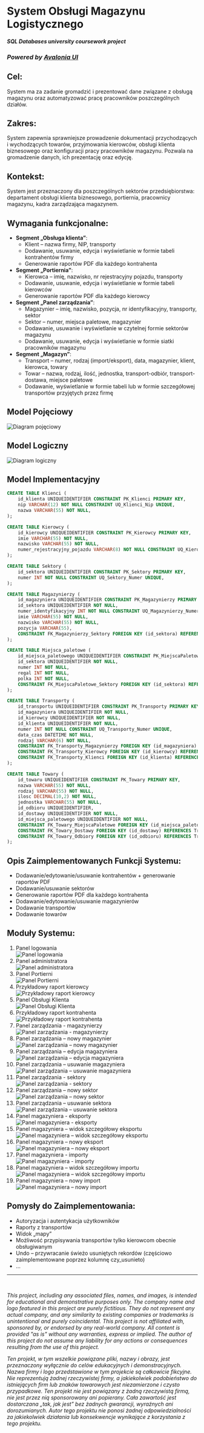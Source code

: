 # System Obsługi Magazynu Logistycznego

#### *SQL Databases university coursework project*
### *Powered by [Avalonia UI](https://github.com/AvaloniaUI/Avalonia)*

## Cel:
System ma za zadanie gromadzić i prezentować dane związane z obsługą magazynu oraz automatyzować pracę pracowników poszczególnych działów.

## Zakres:
System zapewnia sprawniejsze prowadzenie dokumentacji przychodzących i wychodzących towarów, przyjmowania kierowców, obsługi klienta biznesowego oraz konfiguracji pracy pracowników magazynu. Pozwala na gromadzenie danych, ich prezentację oraz edycję.

## Kontekst:
System jest przeznaczony dla poszczególnych sektorów przedsiębiorstwa: departament obsługi klienta biznesowego, portiernia, pracownicy magazynu, kadra zarządzająca magazynem.

## Wymagania funkcjonalne:
- **Segment „Obsługa klienta”**:
  - Klient – nazwa firmy, NIP, transporty
  - Dodawanie, usuwanie, edycja i wyświetlanie w formie tabeli kontrahentów firmy
  - Generowanie raportów PDF dla każdego kontrahenta
- **Segment „Portiernia”**:
  - Kierowca – imię, nazwisko, nr rejestracyjny pojazdu, transporty
  - Dodawanie, usuwanie, edycja i wyświetlanie w formie tabeli kierowców
  - Generowanie raportów PDF dla każdego kierowcy
- **Segment „Panel zarządzania”**:
  - Magazynier – imię, nazwisko, pozycja, nr identyfikacyjny, transporty, sektor
  - Sektor – numer, miejsca paletowe, magazynier
  - Dodawanie, usuwanie i wyświetlanie w czytelnej formie sektorów magazynu
  - Dodawanie, usuwanie, edycja i wyświetlanie w formie siatki pracowników magazynu
- **Segment „Magazyn”**:
  - Transport – numer, rodzaj (import/eksport), data, magazynier, klient, kierowca, towary
  - Towar – nazwa, rodzaj, ilość, jednostka, transport-odbiór, transport-dostawa, miejsce paletowe
  - Dodawanie, wyświetlanie w formie tabeli lub w formie szczegółowej transportów przyjętych przez firmę

## Model Pojęciowy

![Diagram pojęciowy](./docs/pojeciowy.png)

## Model Logiczny

![Diagram logiczny](./docs/logiczny.png)

## Model Implementacyjny

```sql
CREATE TABLE Klienci (
    id_klienta UNIQUEIDENTIFIER CONSTRAINT PK_Klienci PRIMARY KEY,
    nip VARCHAR(12) NOT NULL CONSTRAINT UQ_Klienci_Nip UNIQUE,
    nazwa VARCHAR(55) NOT NULL,
);

CREATE TABLE Kierowcy (
    id_kierowcy UNIQUEIDENTIFIER CONSTRAINT PK_Kierowcy PRIMARY KEY,
    imie VARCHAR(55) NOT NULL,
    nazwisko VARCHAR(55) NOT NULL,
    numer_rejestracyjny_pojazdu VARCHAR(8) NOT NULL CONSTRAINT UQ_Kierowcy_NumerRejestracyjny UNIQUE,
);

CREATE TABLE Sektory (
    id_sektora UNIQUEIDENTIFIER CONSTRAINT PK_Sektory PRIMARY KEY,
    numer INT NOT NULL CONSTRAINT UQ_Sektory_Numer UNIQUE,
);

CREATE TABLE Magazynierzy (
    id_magazyniera UNIQUEIDENTIFIER CONSTRAINT PK_Magazynierzy PRIMARY KEY,
    id_sektora UNIQUEIDENTIFIER NOT NULL,
    numer_identyfikacyjny INT NOT NULL CONSTRAINT UQ_Magazynierzy_NumerIdentyfikacyjny UNIQUE,
    imie VARCHAR(55) NOT NULL,
    nazwisko VARCHAR(55) NOT NULL,
    pozycja VARCHAR(55),
    CONSTRAINT FK_Magazynierzy_Sektory FOREIGN KEY (id_sektora) REFERENCES Sektory(id_sektora)
);

CREATE TABLE Miejsca_paletowe (
    id_miejsca_paletowego UNIQUEIDENTIFIER CONSTRAINT PK_MiejscaPaletowe PRIMARY KEY,
    id_sektora UNIQUEIDENTIFIER NOT NULL,
    numer INT NOT NULL,
    regal INT NOT NULL,
    polka INT NOT NULL,
    CONSTRAINT FK_MiejscaPaletowe_Sektory FOREIGN KEY (id_sektora) REFERENCES Sektory(id_sektora)
);

CREATE TABLE Transporty (
    id_transportu UNIQUEIDENTIFIER CONSTRAINT PK_Transporty PRIMARY KEY,
    id_magazyniera UNIQUEIDENTIFIER NOT NULL,
    id_kierowcy UNIQUEIDENTIFIER NOT NULL,
    id_klienta UNIQUEIDENTIFIER NOT NULL,
    numer INT NOT NULL CONSTRAINT UQ_Transporty_Numer UNIQUE,
    data_czas DATETIME NOT NULL,
    rodzaj VARCHAR(6) NOT NULL,
    CONSTRAINT FK_Transporty_Magazynierzy FOREIGN KEY (id_magazyniera) REFERENCES Magazynierzy(id_magazyniera),
    CONSTRAINT FK_Transporty_Kierowcy FOREIGN KEY (id_kierowcy) REFERENCES Kierowcy(id_kierowcy),
    CONSTRAINT FK_Transporty_Klienci FOREIGN KEY (id_klienta) REFERENCES Klienci(id_klienta)
);

CREATE TABLE Towary (
    id_towaru UNIQUEIDENTIFIER CONSTRAINT PK_Towary PRIMARY KEY,
    nazwa VARCHAR(55) NOT NULL,
    rodzaj VARCHAR(55) NOT NULL,
    ilosc DECIMAL(10,2) NOT NULL,
    jednostka VARCHAR(55) NOT NULL,
    id_odbioru UNIQUEIDENTIFIER,
    id_dostawy UNIQUEIDENTIFIER NOT NULL,
    id_miejsca_paletowego UNIQUEIDENTIFIER NOT NULL,
    CONSTRAINT FK_Towary_MiejscaPaletowe FOREIGN KEY (id_miejsca_paletowego) REFERENCES Miejsca_paletowe(id_miejsca_paletowego),
    CONSTRAINT FK_Towary_Dostawy FOREIGN KEY (id_dostawy) REFERENCES Transporty(id_transportu),
    CONSTRAINT FK_Towary_Odbiory FOREIGN KEY (id_odbioru) REFERENCES Transporty(id_transportu)
);
```

## Opis Zaimplementowanych Funkcji Systemu:
  - Dodawanie/edytowanie/usuwanie kontrahentów + generowanie raportów PDF
  - Dodawanie/usuwanie sektorów
  - Generowanie raportów PDF dla każdego kontrahenta
  - Dodawanie/edytowanie/usuwanie magazynierów
  - Dodawanie transportów
  - Dodawanie towarów

## Moduły Systemu:
  1. Panel logowania <br/>
  ![Panel logowania](./docs/1.png)
  2. Panel administratora <br/>
  ![Panel administratora](./docs/2.png)
  3. Panel Portierni <br/>
  ![Panel Portierni](./docs/3.png)
  4. Przykładowy raport kierowcy <br/>
  ![Przykładowy raport kierowcy](./docs/4.png)
  5. Panel Obsługi Klienta <br/>
  ![Panel Obsługi Klienta](./docs/5.png)
  6. Przykładowy raport kontrahenta <br/>
  ![Przykładowy raport kontrahenta](./docs/6.png)
  7. Panel zarządzania - magazynierzy <br/>
  ![Panel zarządzania - magazynierzy](./docs/7.png)
  8. Panel zarządzania – nowy magazynier <br/>
  ![Panel zarządzania – nowy magazynier](./docs/8.png)
  9. Panel zarządzania – edycja magazyniera <br/>
  ![Panel zarządzania – edycja magazyniera](./docs/9.png)
  10. Panel zarządzania – usuwanie magazyniera <br/>
  ![Panel zarządzania – usuwanie magazyniera](./docs/10.png)
  11. Panel zarządzania - sektory <br/>
  ![Panel zarządzania - sektory](./docs/11.png)
  12. Panel zarządzania – nowy sektor <br/>
  ![Panel zarządzania – nowy sektor](./docs/12.png)
  13. Panel zarządzania – usuwanie sektora
  ![Panel zarządzania – usuwanie sektora](./docs/13.png)
  14. Panel magazyniera - eksporty <br/>
  ![Panel magazyniera - eksporty](./docs/14.png)
  15. Panel magazyniera – widok szczegółowy eksportu  <br/>
  ![Panel magazyniera – widok szczegółowy eksportu](./docs/15.png)
  16. Panel magazyniera – nowy eksport <br/>
  ![Panel magazyniera – nowy eksport](./docs/16.png)
  17. Panel magazyniera - importy <br/>
  ![Panel magazyniera - importy](./docs/17.png)
  18. Panel magazyniera – widok szczegółowy importu <br/>
  ![Panel magazyniera – widok szczegółowy importu](./docs/18.png)
  19. Panel magazyniera – nowy import <br/>
  ![Panel magazyniera – nowy import](./docs/19.png)

## Pomysły do Zaimplementowania:
  - Autoryzacja i autentykacja użytkowników
  - Raporty z transportów
  - Widok „mapy”
  - Możliwość przypisywania transportów tylko kierowcom obecnie obsługiwanym
  - Undo – przywracanie świeżo usuniętych rekordów (częściowo zaimplementowane poprzez kolumnę czy_usunieto)
  - ...
***
<br/>

*This project, including any associated files, names, and images, is intended for educational and demonstrative purposes only. The company name and logo featured in this project are purely fictitious. They do not represent any actual company, and any similarity to existing companies or trademarks is unintentional and purely coincidental.
This project is not affiliated with, sponsored by, or endorsed by any real-world company. All content is provided "as is" without any warranties, express or implied. The author of this project do not assume any liability for any actions or consequences resulting from the use of this project.*

*Ten projekt, w tym wszelkie powiązane pliki, nazwy i obrazy, jest przeznaczony wyłącznie do celów edukacyjnych i demonstracyjnych. Nazwa firmy i logo przedstawione w tym projekcie są całkowicie fikcyjne. Nie reprezentują żadnej rzeczywistej firmy, a jakiekolwiek podobieństwo do istniejących firm lub znaków towarowych jest niezamierzone i czysto przypadkowe.
Ten projekt nie jest powiązany z żadną rzeczywistą firmą, nie jest przez nią sponsorowany ani popierany. Cała zawartość jest dostarczana „tak, jak jest” bez żadnych gwarancji, wyraźnych ani dorozumianych. Autor tego projektu nie ponosi żadnej odpowiedzialności za jakiekolwiek działania lub konsekwencje wynikające z korzystania z tego projektu.*